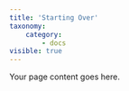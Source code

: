 ```yaml
---
title: 'Starting Over'
taxonomy:
    category:
        - docs
visible: true
---
```


Your page content goes here.
